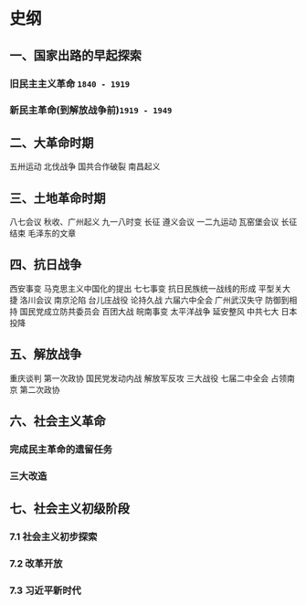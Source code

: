 # 史纲

## 一、国家出路的早起探索

### 旧民主主义革命 `1840 - 1919`





### 新民主革命(到解放战争前)`1919 - 1949`





## 二、大革命时期

五卅运动
北伐战争
国共合作破裂
南昌起义

## 三、土地革命时期

八七会议
秋收、广州起义
九一八时变
长征
遵义会议
一二九运动
瓦窑堡会议
长征结束
毛泽东的文章

## 四、抗日战争

西安事变
马克思主义中国化的提出
七七事变
抗日民族统一战线的形成
平型关大捷
洛川会议
南京沦陷
台儿庄战役
论持久战
六届六中全会
广州武汉失守
防御到相持
国民党成立防共委员会
百团大战
皖南事变
太平洋战争
延安整风
中共七大
日本投降

## 五、解放战争

重庆谈判
第一次政协
国民党发动内战
解放军反攻
三大战役
七届二中全会
占领南京
第二次政协

## 六、社会主义革命

### 完成民主革命的遗留任务



### 三大改造



## 七、社会主义初级阶段



### 7.1 社会主义初步探索



### 7.2 改革开放



### 7.3 习近平新时代